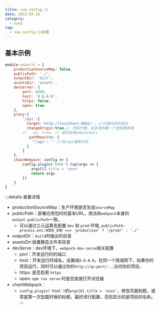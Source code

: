 ```yaml
---
title: vue.config.js
date: 2022-03-16
category:
  - vue2
tag:
  - vue.config.js配置
---
```



## 基本示例
```js
module.exports = {
    productionSourceMap: false,
    publicPath: './',
    outputDir: 'dist',
    assetsDir: 'assets',
    devServer: {
        port: 8090,
        host: '0.0.0.0',
        https: false,
        open: true
    },
    proxy:{
        '/api':{
          target:'http://localhost:8081/', //代理的目标地址
          changeOrigin:true,// 开启代理，在本地创建一个虚拟服务端
        //   ws: true, // 是否启用websockets
           pathRewrite: {
            '^/api': '' //将/api替换为空
          }
        }
    },
    chainWebpack: config => {
        config.plugin('html').tap(args => {
            args[0].title = 'xxxx'
            return args
        })
    }
}
```
:::details 查看详情
- productionSourceMap：生产环境是否生成`sourceMap`
- publicPath：部署应用包时的基本URL，用法和`webpack`本身的`output.publicPath`一致。
    - 可以通过三元运算去配置 `dev` 和 `prod` 环境, `publicPath: process.env.NODE_ENV === 'production' ? '/prod/' : './'`
- outputDir：`build`时输出的目录
- assetsDir:放置静态文件夹目录
- devServe：dev环境下，`webpack-dev-serve`相关配置
  - port：开发运行时的端口
  - host：开发运行时域名，设置成`0.0.0.0`，在同一个局域网下，如果你的项目运行，同时可以通过你的`http://ip:port/...`访问你的项目。
  - https: 是否启用 `https`
  - open: `npm run serve` 时是否直接打开浏览器
- chainWebpack：
  - `config.plugin('html')`的`args[0].title = 'xxxx'`，修改页面标题，通常是第一次加载时候的标题，最好进行配置，否则显示的是项目的名称。
:::